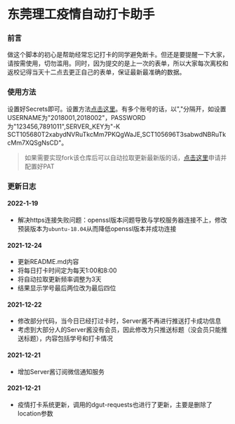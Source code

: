 # 东莞理工疫情自动打卡助手

### 前言
做这个脚本的初心是帮助经常忘记打卡的同学避免断卡。但还是要提醒一下大家，请按需使用，切勿滥用。同时，因为提交的是上一次的表单，所以大家每次离校和返校记得当天十二点去更正自己的表单，保证最新最准确的数据。


### 使用方法
设置好Secrets即可。设置方法[点击这里](https://gitee.com/bertramoon/dgut-autoreport-configure)。有多个账号的话，以","分隔开，如设置USERNAME为"2018001,2018002"，PASSWORD为"123456,7891011",SERVER_KEY为"-K SCT105680T2xabydNVRuTkcMm7PKQgWaJE,SCT105696T3sabwdNBRuTkcMm7XQSgNsCD"。

> 如果需要实现fork该仓库后可以自动拉取更新最新版的话，[点击这里](https://gitee.com/miranda0111/JDscret/blob/main/backup/reposync.md#%E7%94%B3%E8%AF%B7pat)申请并配置好PAT


### 更新日志

#### 2022-1-19
- 解决https连接失败问题：openssl版本问题导致与学校服务器连接不上，修改预装版本为`ubuntu-18.04`从而降低openssl版本并成功连接

#### 2021-12-24
- 更新README.md内容
- 将每日打卡时间定为每天1:00和8:00
- 将自动拉取更新频率调整为3天
- 结果显示学号最后两位改为最后四位

#### 2021-12-22
- 修改部分代码，当今日已经打过卡时，Server酱不再进行推送打卡成功信息
- 考虑到大部分人的Server酱没有会员，因此修改为只推送标题（没会员只能推送标题），内容包括学号和打卡情况

#### 2021-12-21
- 增加Server酱订阅微信通知服务

#### 2021-12-21
- 疫情打卡系统更新，调用的dgut-requests也进行了更新，主要是删除了location参数
